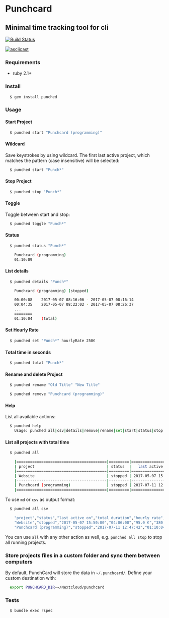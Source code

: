 # Punchcard
## Minimal time tracking tool for cli

[![Build Status](https://img.shields.io/travis/pstaender/punched.svg?branch=v1.0.0&style=flat-square)](https://travis-ci.org/pstaender/punched)

[![asciicast](https://asciinema.org/a/222572.svg)](https://asciinema.org/a/222572)

### Requirements

  * ruby 2.1+

### Install

```sh
  $ gem install punched
```

### Usage

#### Start Project

```sh
  $ punched start "Punchcard (programming)"
```

#### Wildcard

Save keystrokes by using wildcard. The first last active project, which matches the pattern (case insensitive) will be selected:

```sh
  $ punched start "Punch*"
```

#### Stop Project

```sh
  $ punched stop "Punch*"
```

#### Toggle

Toggle between start and stop:

```sh
  $ punched toggle "Punch*"
```

#### Status

```sh
  $ punched status "Punch*"

    Punchcard (programming)
    01:10:09
```

#### List details

```sh
  $ punched details "Punch*"

    Punchcard (programming) (stopped)

    00:00:08	2017-05-07 08:16:06 - 2017-05-07 08:16:14
    00:04:35	2017-05-07 08:22:02 - 2017-05-07 08:26:37
    ...
    ========
    01:10:04	(total)
```

#### Set Hourly Rate

```sh
  $ punched set "Punch*" hourlyRate 250€
```

#### Total time in seconds

```sh
  $ punched total "Punch*"
```

#### Rename and delete Project

```sh
  $ punched rename "Old Title" "New Title"
```

```sh
  $ punched remove "Punchcard (programming)"
```

#### Help

List all available actions:

```sh
  $ punched help
    Usage: punched all|csv|details|remove|rename|set|start|status|stop|toggle|total 'Name of my project'
```

#### List all projects with total time

```sh
  $ punched all

    |========================================|=========|=====================|================|=============|==========|
    | project                                | status  |   last active on    | total duration | hourly rate | earnings |
    |========================================|=========|=====================|================|=============|==========|
    | Website                                | stopped | 2017-05-07 15:50:00 |    00:04:40    | 95.0 €      | 380.00 € |
    |----------------------------------------|---------|---------------------|----------------|-------------|----------|
    | Punchcard (programming)                | stopped | 2017-07-11 12:47:42 |    01:10:04    |             |          |
    |========================================|=========|=====================|================|=============|==========|

```

To use `md` or `csv` as output format:

```sh
  $ punched all csv

    "project","status","last active on","total duration","hourly rate","earnings"
    "Website","stopped","2017-05-07 15:50:00","04:06:00","95.0 €","380.00 €"
    "Punchcard (programming)","stopped","2017-07-11 12:47:42","01:10:04","",""
```

You can use `all` with any other action as well, e.g. `punched all stop` to stop all running projects.

### Store projects files in a custom folder and sync them between computers

By default, PunchCard will store the data in `~/.punchcard/`. Define your custom destination with:

```sh
  export PUNCHCARD_DIR=~/Nextcloud/punchcard
```


### Tests

```sh
  $ bundle exec rspec
```
